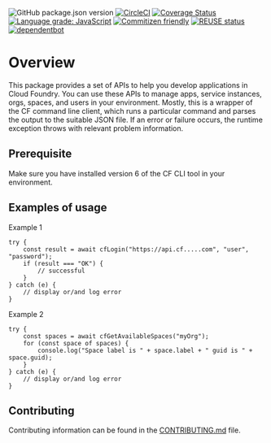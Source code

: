![GitHub package.json version](https://img.shields.io/github/package-json/v/SAP/cloud-foundry-tools-api)
[![CircleCI](https://circleci.com/gh/SAP/cloud-foundry-tools-api.svg?style=svg)](https://circleci.com/gh/SAP/cloud-foundry-tools-api)
[![Coverage Status](https://coveralls.io/repos/github/SAP/cloud-foundry-tools-api/badge.svg?branch=master)](https://coveralls.io/github/SAP/cloud-foundry-tools-api?branch=master)
[![Language grade: JavaScript](https://img.shields.io/lgtm/grade/javascript/g/SAP/cloud-foundry-tools-api.svg?logo=lgtm&logoWidth=18)](https://lgtm.com/projects/g/SAP/cloud-foundry-tools-api/context:javascript)
[![Commitizen friendly](https://img.shields.io/badge/commitizen-friendly-brightgreen.svg)](http://commitizen.github.io/cz-cli/)
[![REUSE status](https://api.reuse.software/badge/github.com/SAP/cloud-foundry-tools-api)](https://api.reuse.software/info/github.com/SAP/cloud-foundry-tools-api)
[![dependentbot](https://api.dependabot.com/badges/status?host=github&repo=SAP/cloud-foundry-tools-api)](https://dependabot.com/)

# Overview 
This package provides a set of APIs to help you develop applications in Cloud Foundry. You can use these APIs to manage apps, service instances, orgs, spaces, and users in your environment. Mostly, this is a wrapper of the CF command line client, which runs a particular command and parses the output to the suitable JSON file. If an error or failure occurs,  the runtime exception throws with relevant problem information.

## Prerequisite
Make sure you have installed version 6 of the CF CLI tool in your environment.

## Examples of usage

Example 1

```
try {
	const result = await cfLogin("https://api.cf.....com", "user", "password");
	if (result === "OK") {
		// successful
	}
} catch (e) {
	// display or/and log error
}
```

Example 2

```
try {
	const spaces = await cfGetAvailableSpaces("myOrg");
	for (const space of spaces) {
		console.log("Space label is " + space.label + " guid is " + space.guid);
	}
} catch (e) {
	// display or/and log error
}
```

## Contributing
Contributing information can be found in the [CONTRIBUTING.md](CONTRIBUTING.md) file.
